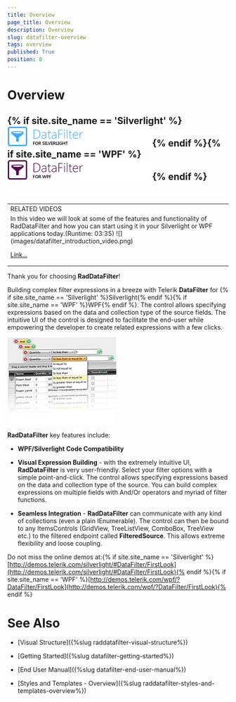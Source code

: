 ```yaml
---
title: Overview
page_title: Overview
description: Overview
slug: datafilter-overview
tags: overview
published: True
position: 0
---
```


# Overview



## {% if site.site_name == 'Silverlight' %}![](images/RadDataFilter_SL.png){% endif %}{% if site.site_name == 'WPF' %}![](images/RadDataFilter_WPF.png){% endif %}


<table> 
<tr><td>RELATED VIDEOS</td></tr>
<tr><td> In this video we will look at some of the features and functionality of RadDataFilter and how you can start using it in your Silverlight or WPF applications today.(Runtime: 03:35)
 ![](images/datafilter_introduction_video.png)

[Link...](http://tv.telerik.com/watch/silverlight/introduction-to-raddatafilter)</td></tr>

</table>

Thank you for choosing __RadDataFilter__!
        

Building complex filter expressions in a breeze with Telerik __DataFilter__ for {% if site.site_name == 'Silverlight' %}Silverlight{% endif %}{% if site.site_name == 'WPF' %}WPF{% endif %}. The control allows specifying expressions based on the data and collection type of the source fields. The intuitive UI of the control is designed to facilitate the end-user while empowering the developer to create related expressions with a few clicks.
        
![](images/datafilter_overview.jpg)

__RadDataFilter__ key features include:
        

* __WPF/Silverlight Code Compatibility__

* __Visual Expression Building__ - with the extremely intuitive UI, __RadDataFilter__ is very user-friendly. Select your filter options with a simple point-and-click. The control allows specifying expressions based on the data and collection type of the source. You can build complex expressions on multiple fields with And/Or operators and myriad of filter functions.
            

* __Seamless Integration__ - __RadDataFilter__ can communicate with any kind of collections (even a plain IEnumerable). The control can then be bound to any ItemsControls (GridView, TreeListView, ComboBox, TreeView etc.) to the filtered endpoint called __FilteredSource__. This allows extreme flexibility and loose coupling.
            

Do not miss the online demos at:{% if site.site_name == 'Silverlight' %}[http://demos.telerik.com/silverlight/#DataFilter/FirstLook](http://demos.telerik.com/silverlight/#DataFilter/FirstLook){% endif %}{% if site.site_name == 'WPF' %}[http://demos.telerik.com/wpf/?DataFilter/FirstLook](http://demos.telerik.com/wpf/?DataFilter/FirstLook){% endif %}

# See Also

 * [Visual Structure]({%slug raddatafilter-visual-structure%})

 * [Getting Started]({%slug datafilter-getting-started%})

 * [End User Manual]({%slug datafilter-end-user-manual%})

 * [Styles and Templates - Overview]({%slug raddatafilter-styles-and-templates-overview%})
